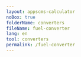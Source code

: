 ```yaml
---
layout: appscms-calculator
noBox: true
folderName: converters
fileName: fuel-converter
lang: en
tool: converters
permalink: /fuel-converter
---
```

